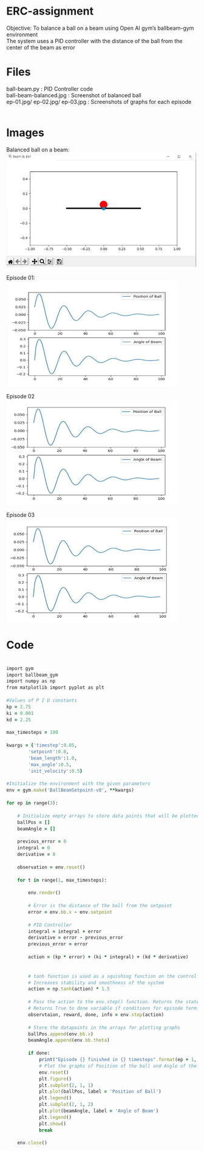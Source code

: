 # ERC-assignment
Objective: To balance a ball on a beam using Open AI gym’s ballbeam-gym environment<br>
The system uses a PID controller with the distance of the ball from the center of the beam as error

# Files
ball-beam.py : PID Controller code<br>
ball-beam-balanced.jpg : Screenshot of balanced ball<br>
ep-01.jpg/ ep-02.jpg/ ep-03.jpg : Screenshots of graphs for each episode <br><br>

# Images
Balanced ball on a beam:<br>
<img src="https://github.com/Atharva-05/erc-assignment/blob/main/ball-beam-balanced.jpg" width="500" height="300">
<br><br>Episode 01:<br>
<img src="https://github.com/Atharva-05/erc-assignment/blob/main/ep-01.jpg" width="450" height="275">
<br><br>Episode 02<br>
<img src="https://github.com/Atharva-05/erc-assignment/blob/main/ep-02.jpg" width="450" height="275">
<br><br>Episode 03<br>
<img src="https://github.com/Atharva-05/erc-assignment/blob/main/ep-03.jpg" width="450" height="275">

# Code

```ruby

import gym
import ballbeam_gym
import numpy as np
from matplotlib import pyplot as plt

#Values of P I D constants
kp = 2.75
ki = 0.001
kd = 2.25

max_timesteps = 100

kwargs = {'timestep':0.05, 
        'setpoint':0.0,
        'beam_length':1.0, 
        'max_angle':0.5, 
        'init_velocity':0.5}

#Initialize the environment with the given parameters
env = gym.make('BallBeamSetpoint-v0', **kwargs)

for ep in range(3):
    
    # Initialize empty arrays to store data points that will be plotted after termination of each episode
    ballPos = []
    beamAngle = [] 

    previous_error = 0
    integral = 0
    derivative = 0

    observation = env.reset()

    for t in range(1, max_timesteps):
        
        env.render()

        # Error is the distance of the ball from the setpoint
        error = env.bb.x - env.setpoint
        
        # PID Controller
        integral = integral + error
        derivative = error - previous_error
        previous_error = error
        
        action = (kp * error) + (ki * integral) + (kd * derivative)


        # tanh function is used as a squishing function on the control value obtained from the PID Controller
        # Increases stability and smoothness of the system
        action = np.tanh(action) * 1.5

        # Pass the action to the env.step() function. Returns the state of the system in the observation variable.
        # Returns True to done variable if conditions for episode termination are met
        observtaion, reward, done, info = env.step(action)
        
        # Store the datapoints in the arrays for plotting graphs
        ballPos.append(env.bb.x)
        beamAngle.append(env.bb.theta)

        if done:
            print("Episode {} finished in {} timesteps".format(ep + 1, t+1))
            # Plot the graphs of Position of the ball and Angle of the beam against timesteps
            env.reset()
            plt.figure()
            plt.subplot(2, 1, 1)
            plt.plot(ballPos, label = 'Position of Ball')
            plt.legend()
            plt.subplot(2, 1, 2)
            plt.plot(beamAngle, label = 'Angle of Beam')
            plt.legend()
            plt.show()
            break

    env.close()
        

```
